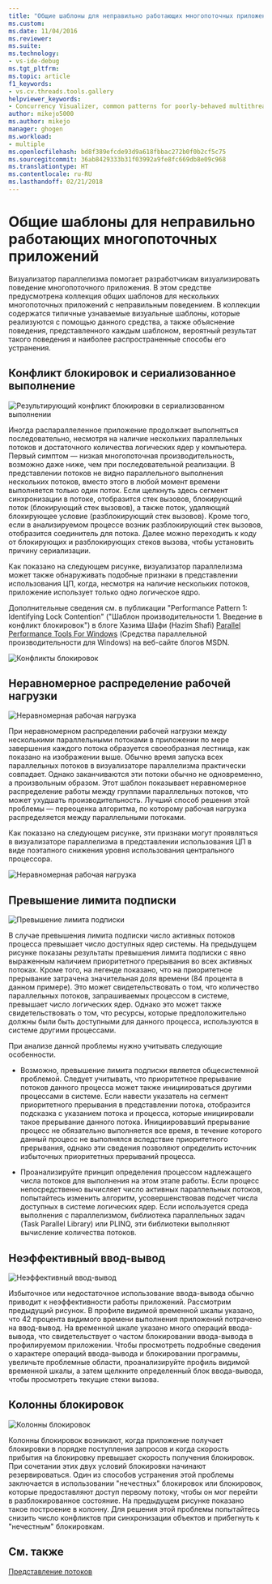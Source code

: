 ```yaml
---
title: "Общие шаблоны для неправильно работающих многопоточных приложений | Документы Майкрософт"
ms.custom: 
ms.date: 11/04/2016
ms.reviewer: 
ms.suite: 
ms.technology:
- vs-ide-debug
ms.tgt_pltfrm: 
ms.topic: article
f1_keywords:
- vs.cv.threads.tools.gallery
helpviewer_keywords:
- Concurrency Visualizer, common patterns for poorly-behaved multithreaded applications
author: mikejo5000
ms.author: mikejo
manager: ghogen
ms.workload:
- multiple
ms.openlocfilehash: bd8f389efcde93d9a618fbbac272b0f0b2cf5c75
ms.sourcegitcommit: 36ab8429333b31f03992a9fe8fc669db8e09c968
ms.translationtype: HT
ms.contentlocale: ru-RU
ms.lasthandoff: 02/21/2018
---
```

# <a name="common-patterns-for-poorly-behaved-multithreaded-applications"></a>Общие шаблоны для неправильно работающих многопоточных приложений

Визуализатор параллелизма помогает разработчикам визуализировать поведение многопоточного приложения. В этом средстве предусмотрена коллекция общих шаблонов для нескольких многопоточных приложений с неправильным поведением. В коллекции содержатся типичные узнаваемые визуальные шаблоны, которые реализуются с помощью данного средства, а также объяснение поведения, представленного каждым шаблоном, вероятный результат такого поведения и наиболее распространенные способы его устранения.

## <a name="lock-contention-and-serialized-execution"></a>Конфликт блокировок и сериализованное выполнение

![Результирующий конфликт блокировки в сериализованном выполнении](../profiling/media/lockcontention_serialized.png "LockContention_Serialized")

Иногда распараллеленное приложение продолжает выполняться последовательно, несмотря на наличие нескольких параллельных потоков и достаточного количества логических ядер у компьютера. Первый симптом — низкая многопоточная производительность, возможно даже ниже, чем при последовательной реализации. В представлении потоков не видно параллельного выполнения нескольких потоков, вместо этого в любой момент времени выполняется только один поток. Если щелкнуть здесь сегмент синхронизации в потоке, отобразится стек вызовов, блокирующий поток (блокирующий стек вызовов), а также поток, удаляющий блокирующее условие (разблокирующий стек вызовов). Кроме того, если в анализируемом процессе возник разблокирующий стек вызовов, отобразится соединитель для потока. Далее можно переходить к коду от блокирующих и разблокирующих стеков вызова, чтобы установить причину сериализации.

Как показано на следующем рисунке, визуализатор параллелизма может также обнаруживать подобные признаки в представлении использования ЦП, когда, несмотря на наличие нескольких потоков, приложение использует только одно логическое ядро.

Дополнительные сведения см. в публикации "Performance Pattern 1: Identifying Lock Contention" ("Шаблон производительности 1. Введение в конфликт блокировок") в блоге Хазима Шафи (Hazim Shafi) [Parallel Performance Tools For Windows](http://go.microsoft.com/fwlink/?LinkID=160569) (Средства параллельной производительности для Windows) на веб-сайте блогов MSDN.

![Конфликты блокировок](../profiling/media/lockcontention_2.png "LockContention_2")

## <a name="uneven-workload-distribution"></a>Неравномерное распределение рабочей нагрузки

![Неравномерная рабочая нагрузка](../profiling/media/unevenworkload_1.png "UnevenWorkLoad_1")

При неравномерном распределении рабочей нагрузки между несколькими параллельными потоками в приложении по мере завершения каждого потока образуется своеобразная лестница, как показано на изображении выше. Обычно время запуска всех параллельных потоков в визуализаторе параллелизма практически совпадает. Однако заканчиваются эти потоки обычно не одновременно, а произвольным образом. Этот шаблон показывает неравномерное распределение работы между группами параллельных потоков, что может ухудшать производительность. Лучший способ решения этой проблемы — переоценка алгоритма, по которому рабочая нагрузка распределяется между параллельными потоками.

Как показано на следующем рисунке, эти признаки могут проявляться в визуализаторе параллелизма в представлении использования ЦП в виде поэтапного снижения уровня использования центрального процессора.

![Неравномерная рабочая нагрузка](../profiling/media/unevenworkload_2.png "UnevenWorkLoad_2")

## <a name="oversubscription"></a>Превышение лимита подписки

![Превышение лимита подписки](../profiling/media/oversubscription.png "Oversubscription")

В случае превышения лимита подписки число активных потоков процесса превышает число доступных ядер системы. На предыдущем рисунке показаны результаты превышения лимита подписки с явно выраженным наличием приоритетного прерывания во всех активных потоках. Кроме того, на легенде показано, что на приоритетное прерывание затрачена значительная доля времени (84 процента в данном примере). Это может свидетельствовать о том, что количество параллельных потоков, запрашиваемых процессом в системе, превышает число логических ядер. Однако это может также свидетельствовать о том, что ресурсы, которые предположительно должны были быть доступными для данного процесса, используются в системе другими процессами.

При анализе данной проблемы нужно учитывать следующие особенности.

- Возможно, превышение лимита подписки является общесистемной проблемой. Следует учитывать, что приоритетное прерывание потоков данного процесса может также инициироваться другими процессами в системе. Если навести указатель на сегмент приоритетного прерывания в представлении потока, отобразится подсказка с указанием потока и процесса, которые инициировали такое прерывание данного потока. Инициировавший прерывание процесс не обязательно выполняется все время, в течение которого данный процесс не выполнялся вследствие приоритетного прерывания, однако эти сведения позволяют определить источник избыточных приоритетных прерываний процесса.

- Проанализируйте принцип определения процессом надлежащего числа потоков для выполнения на этом этапе работы. Если процесс непосредственно вычисляет число активных параллельных потоков, попытайтесь изменить алгоритм, усовершенствовав подсчет числа доступных в системе логических ядер. Если используется среда выполнения с параллелизмом, библиотека параллельных задач (Task Parallel Library) или PLINQ, эти библиотеки выполняют вычисление количества потоков.

## <a name="inefficient-io"></a>Неэффективный ввод-вывод

![Неэффективный ввод-вывод](../profiling/media/inefficient_io.png "Inefficient_IO")

Избыточное или недостаточное использование ввода-вывода обычно приводит к неэффективности работы приложений. Рассмотрим предыдущий рисунок. В профиле видимой временной шкалы указано, что 42 процента видимого времени выполнения приложений потрачено на ввод-вывод. На временной шкале указано много операций ввода-вывода, что свидетельствует о частом блокировании ввода-вывода в профилируемом приложении. Чтобы просмотреть подробные сведения о характере операций ввода-вывода и блокировании программы, увеличьте проблемные области, проанализируйте профиль видимой временной шкалы, а затем щелкните определенный блок ввода-вывода, чтобы просмотреть текущие стеки вызова.

## <a name="lock-convoys"></a>Колонны блокировок

![Колонны блокировок](../profiling/media/lock_convoys.png "Lock_Convoys")

Колонны блокировок возникают, когда приложение получает блокировки в порядке поступления запросов и когда скорость прибытия на блокировку превышает скорость получения блокировок. При сочетании этих двух условий блокировки начинают резервироваться. Один из способов устранения этой проблемы заключается в использовании "нечестных" блокировок или блокировок, которые предоставляют доступ первому потоку, чтобы он мог перейти в разблокированное состояние. На предыдущем рисунке показано такое построение в колонну. Для решения этой проблемы попытайтесь снизить число конфликтов при синхронизации объектов и прибегнуть к "нечестным" блокировкам.

## <a name="see-also"></a>См. также

[Представление потоков](../profiling/threads-view-parallel-performance.md)